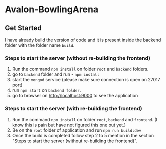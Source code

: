 ﻿# Avalon-BowlingArena

## **Get Started**

I have already build the version of code and it is present inside the backend folder with the folder name `build`.

### Steps to start the server (without re-building the frontend)
1) Run the command `npm install` on folder `root` and `backend` folders.
2) go to `backend` folder and run - `npm install`
3) start the `mongod` service (please make sure connection is open on 27017 port)
4) run `npm start` on `backend folder`.
5) go to browser on [http://localhost:9000](http://localhost:9000) to see the application


### Steps to start the server (with re-building the frontend)
1) Run the command `npm install` on folder `root`, `backend` and `frontend`. (I know this is pain but have not figured this one out yet.)
2) Be on the `root` folder of application and run `npm run build:dev`
3) Once the build is completed follow step 2 to 5 mention in the section "Steps to start the server (without re-building the frontend)".
